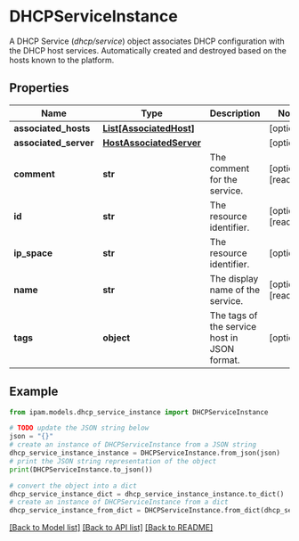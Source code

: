 # DHCPServiceInstance

A DHCP Service (_dhcp/service_) object associates DHCP configuration with the DHCP host services.   Automatically created and destroyed based on the hosts known to the platform.

## Properties

Name | Type | Description | Notes
------------ | ------------- | ------------- | -------------
**associated_hosts** | [**List[AssociatedHost]**](AssociatedHost.md) |  | [optional] 
**associated_server** | [**HostAssociatedServer**](HostAssociatedServer.md) |  | [optional] 
**comment** | **str** | The comment for the service. | [optional] [readonly] 
**id** | **str** | The resource identifier. | [optional] [readonly] 
**ip_space** | **str** | The resource identifier. | [optional] 
**name** | **str** | The display name of the service. | [optional] [readonly] 
**tags** | **object** | The tags of the service host in JSON format. | [optional] 

## Example

```python
from ipam.models.dhcp_service_instance import DHCPServiceInstance

# TODO update the JSON string below
json = "{}"
# create an instance of DHCPServiceInstance from a JSON string
dhcp_service_instance_instance = DHCPServiceInstance.from_json(json)
# print the JSON string representation of the object
print(DHCPServiceInstance.to_json())

# convert the object into a dict
dhcp_service_instance_dict = dhcp_service_instance_instance.to_dict()
# create an instance of DHCPServiceInstance from a dict
dhcp_service_instance_from_dict = DHCPServiceInstance.from_dict(dhcp_service_instance_dict)
```
[[Back to Model list]](../README.md#documentation-for-models) [[Back to API list]](../README.md#documentation-for-api-endpoints) [[Back to README]](../README.md)


